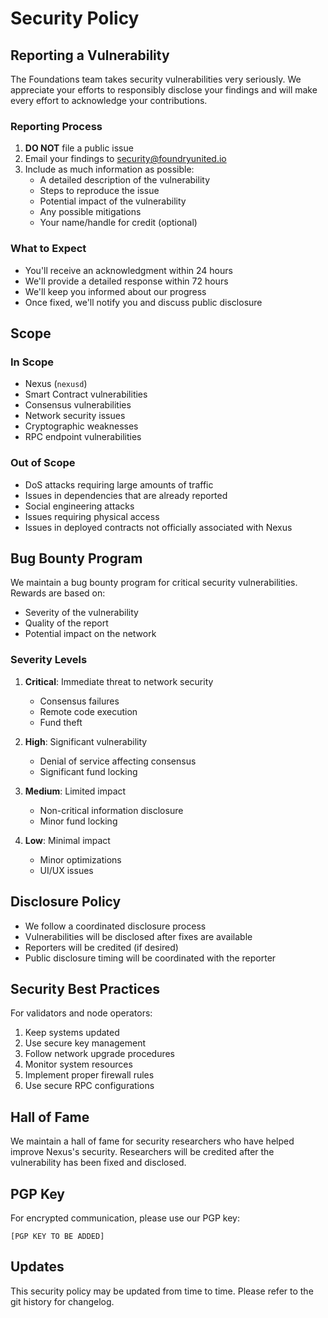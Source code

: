 # Security Policy

## Reporting a Vulnerability

The Foundations team takes security vulnerabilities very seriously. We appreciate your efforts to responsibly disclose your findings and will make every effort to acknowledge your contributions.

### Reporting Process

1. **DO NOT** file a public issue
2. Email your findings to [security@foundryunited.io](mailto:security@foundryunited.io)
3. Include as much information as possible:
   - A detailed description of the vulnerability
   - Steps to reproduce the issue
   - Potential impact of the vulnerability
   - Any possible mitigations
   - Your name/handle for credit (optional)

### What to Expect

- You'll receive an acknowledgment within 24 hours
- We'll provide a detailed response within 72 hours
- We'll keep you informed about our progress
- Once fixed, we'll notify you and discuss public disclosure

## Scope

### In Scope

- Nexus (`nexusd`)
- Smart Contract vulnerabilities
- Consensus vulnerabilities
- Network security issues
- Cryptographic weaknesses
- RPC endpoint vulnerabilities

### Out of Scope

- DoS attacks requiring large amounts of traffic
- Issues in dependencies that are already reported
- Social engineering attacks
- Issues requiring physical access
- Issues in deployed contracts not officially associated with Nexus

## Bug Bounty Program

We maintain a bug bounty program for critical security vulnerabilities. Rewards are based on:

- Severity of the vulnerability
- Quality of the report
- Potential impact on the network

### Severity Levels

1. **Critical**: Immediate threat to network security
   - Consensus failures
   - Remote code execution
   - Fund theft

2. **High**: Significant vulnerability
   - Denial of service affecting consensus
   - Significant fund locking

3. **Medium**: Limited impact
   - Non-critical information disclosure
   - Minor fund locking

4. **Low**: Minimal impact
   - Minor optimizations
   - UI/UX issues

## Disclosure Policy

- We follow a coordinated disclosure process
- Vulnerabilities will be disclosed after fixes are available
- Reporters will be credited (if desired)
- Public disclosure timing will be coordinated with the reporter

## Security Best Practices

For validators and node operators:

1. Keep systems updated
2. Use secure key management
3. Follow network upgrade procedures
4. Monitor system resources
5. Implement proper firewall rules
6. Use secure RPC configurations

## Hall of Fame

We maintain a hall of fame for security researchers who have helped improve Nexus's security. Researchers will be credited after the vulnerability has been fixed and disclosed.

## PGP Key

For encrypted communication, please use our PGP key:

```
[PGP KEY TO BE ADDED]
```

## Updates

This security policy may be updated from time to time. Please refer to the git history for changelog.
